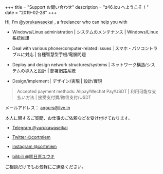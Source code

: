 +++
title = "Support お問い合わせ"
description = "z46.icu へようこそ！"
date = "2019-02-28"
+++

Hi, I'm <a href="https://t.me/yorukawasekai">@yorukawasekai</a> , a freelancer who can help you with
* Windows/Linux administration | システムのメンテナンス | Windows/Linux系統維護

* Deal with various phone/computer-related issues | スマホ・パソコントラブルに対応 | 各種智慧型手機/電腦問題

* Deploy and design network structures/systems | ネットワーク構造/システムの導入と設計 | 部署網路系統

* Design/implement | デザイン/実現 | 設計/實現

> Accepted payment methods: Alipay/Wechat Pay/USDT | 利用可能な支払い方法 | 接受支付寶/微信支付/USDT

メールアドレス： aqours@live.in

本人に関するご質問、お仕事のご依頼などを受け付けております。

- [Telegram @yurukawaseikai](https://t.me/yorukawasekai)

- [Twitter @cortmiem](https://twitter.com/cortmiem)

- [Instagram @cortmiem](https://www.instagram.com/cortmiem)

- [bilibili @明日原ユウキ](https://space.bilibili.com/53133362)

ご相談だけでもお気軽にご連絡ください。